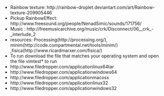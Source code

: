 <ul>
<li>Rainbow texture: http://rainbow-droplet.deviantart.com/art/Rainbow-texture-209905446</li>
<li>Pickup RainbowEffect: http://www.freesound.org/people/NenadSimic/sounds/171756/ </li>
<li>Music : http://freemusicarchive.org/music/crk/Disconnect/06__crk_-_interlude_2 </li>
<li>resources: Processing(http://processing.org/), minim(http://code.compartmental.net/tools/minim/) ,fisica(http://www.ricardmarxer.com/fisica/) </li>
<li>To run download the file that matches your operating system and open the file vimtest* to run</li>
<li>http://www.filedropper.com/applicationlinux64tar</li>
<li>http://www.filedropper.com/applicationwindows64</li>
<li>http://www.filedropper.com/applicationmacosx</li>
<li>http://www.filedropper.com/applicationlinux32</li>
<li>http://www.filedropper.com/applicationwindows32</li>
</ul>
